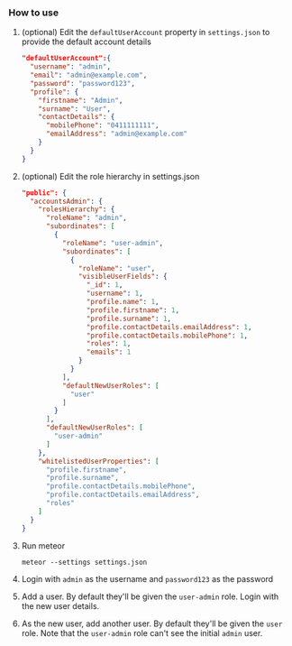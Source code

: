 
### How to use

1. (optional) Edit the `defaultUserAccount` property in `settings.json` to provide the default account details

    ```json
    "defaultUserAccount":{ 
      "username": "admin", 
      "email": "admin@example.com", 
      "password": "password123", 
      "profile": { 
        "firstname": "Admin", 
        "surname": "User", 
        "contactDetails": { 
          "mobilePhone": "0411111111", 
          "emailAddress": "admin@example.com"
        }
      }
    }
    ````

2. (optional) Edit the role hierarchy in settings.json

    ```json
    "public": {
      "accountsAdmin": {
        "rolesHierarchy": {
          "roleName": "admin",
          "subordinates": [
            {
              "roleName": "user-admin",
              "subordinates": [
                {
                  "roleName": "user",
                  "visibleUserFields": {
                    "_id": 1,
                    "username": 1,
                    "profile.name": 1,
                    "profile.firstname": 1,
                    "profile.surname": 1,
                    "profile.contactDetails.emailAddress": 1,
                    "profile.contactDetails.mobilePhone": 1,
                    "roles": 1,
                    "emails": 1
                  }
                }
              ],
              "defaultNewUserRoles": [
                "user"
              ]
            }
          ],
          "defaultNewUserRoles": [
            "user-admin"
          ]
        },
        "whitelistedUserProperties": [
          "profile.firstname",
          "profile.surname",
          "profile.contactDetails.mobilePhone",
          "profile.contactDetails.emailAddress",
          "roles"
        ]
      }  
    } 
    ```

3. Run meteor
    ```
    meteor --settings settings.json
    ```

4. Login with `admin` as the username and `password123` as the password

5. Add a user. By default they'll be given the `user-admin` role. Login with the new user details.

6. As the new user, add another user. By default they'll be given the `user` role. Note that the `user-admin` role can't see the initial `admin` user.

